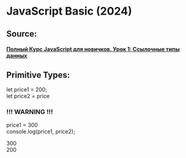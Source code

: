 ﻿# JavaScript Basic (2024)

## Source:
#### [Полный Курс JavaScript для новичков. Урок 1: Ссылочные типы данных](https://www.youtube.com/watch?v=ap3mLiPF2PE)


## Primitive Types:  

let price1 = 200;  
let price2 = price  

### !!! WARNING !!!  

price1 = 300  
console.log(price1, price2);  

 300  
 200   
 <br />  

